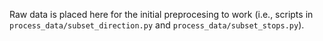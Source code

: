 Raw data is placed here for the initial preprocesing to work (i.e., scripts in `process_data/subset_direction.py` and `process_data/subset_stops.py`). 

